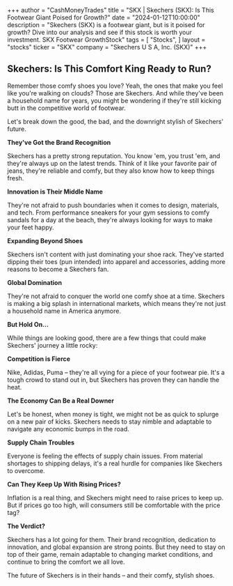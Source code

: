 +++
author = "CashMoneyTrades"
title = "SKX |  Skechers (SKX):  Is This Footwear Giant Poised for Growth?"
date = "2024-01-12T10:00:00"
description = "Skechers (SKX) is a footwear giant, but is it poised for growth? Dive into our analysis and see if this stock is worth your investment. SKX Footwear GrowthStock"
tags = [
"Stocks",
]
layout = "stocks"
ticker = "SKX"
company = "Skechers U S A, Inc. (SKX)"
+++
        


## Skechers: Is This Comfort King Ready to Run?

Remember those comfy shoes you love? Yeah, the ones that make you feel like you're walking on clouds? Those are Skechers. And while they've been a household name for years, you might be wondering if they're still kicking butt in the competitive world of footwear. 

Let's break down the good, the bad, and the downright stylish of Skechers' future. 

**They've Got the Brand Recognition**

Skechers has a pretty strong reputation. You know 'em, you trust 'em, and they're always up on the latest trends.  Think of it like your favorite pair of jeans, they're reliable and comfy, but they also know how to keep things fresh. 

**Innovation is Their Middle Name**

They're not afraid to push boundaries when it comes to design, materials, and tech.  From performance sneakers for your gym sessions to comfy sandals for a day at the beach, they're always looking for ways to make your feet happy. 

**Expanding Beyond Shoes**

Skechers isn't content with just dominating your shoe rack. They've started dipping their toes (pun intended) into apparel and accessories, adding more reasons to become a Skechers fan.

**Global Domination**

They're not afraid to conquer the world one comfy shoe at a time.  Skechers is making a big splash in international markets, which means they're not just a household name in America anymore. 

**But Hold On...**

While things are looking good, there are a few things that could make Skechers' journey a little rocky:

**Competition is Fierce**

Nike, Adidas, Puma – they're all vying for a piece of your footwear pie.  It's a tough crowd to stand out in, but Skechers has proven they can handle the heat. 

**The Economy Can Be a Real Downer**

Let's be honest, when money is tight, we might not be as quick to splurge on a new pair of kicks.  Skechers needs to stay nimble and adaptable to navigate any economic bumps in the road.

**Supply Chain Troubles**

Everyone is feeling the effects of supply chain issues.  From material shortages to shipping delays, it's a real hurdle for companies like Skechers to overcome. 

**Can They Keep Up With Rising Prices?**

Inflation is a real thing, and Skechers might need to raise prices to keep up.  But if prices go too high, will consumers still be comfortable with the price tag?

**The Verdict?**

Skechers has a lot going for them. Their brand recognition, dedication to innovation, and global expansion are strong points.  But they need to stay on top of their game,  remain adaptable to changing market conditions, and continue to bring the comfort we all love.  

The future of Skechers is in their hands – and their comfy, stylish shoes. 

        